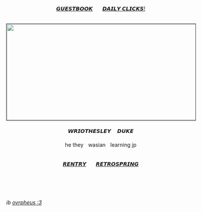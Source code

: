<br><br><br>
<div align="center">
 
[𝙂𝙐𝙀𝙎𝙏𝘽𝙊𝙊𝙆](https://meropide.123guestbook.com/)ㅤㅤ[𝘿𝘼𝙄𝙇𝙔 𝘾𝙇𝙄𝘾𝙆𝙎!](https://arab.org/click-to-help/)
<br><br>
</div>
 <p align="center">
<img src="https://file.garden/ZiyMFQQoJTlsDCta/graphics/rahhh111%20copy.gif" width="640" height="257" border="1"/> <br><br>
𝙒𝙍𝙄𝙊𝙏𝙃𝙀𝙎𝙇𝙀𝙔ㅤ 𝘿𝙐𝙆𝙀 <br><br>
he theyㅤwasianㅤlearning jp <br><br>
</p>
<div align="center">
 
[𝙍𝙀𝙉𝙏𝙍𝙔](https://rentry.co/-WRlOLETTE)ㅤㅤ[𝙍𝙀𝙏𝙍𝙊𝙎𝙋𝙍𝙄𝙉𝙂](https://retrospring.net/@WRlOTHESLEY)

</div>

<br><br><br>
###### ib [ovrpheus :3](https://github.com/Ovrpheus)
